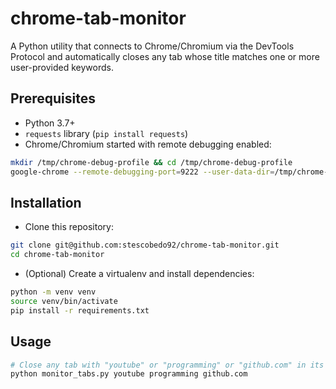 # chrome-tab-monitor

A Python utility that connects to Chrome/Chromium via the DevTools Protocol and automatically closes any tab whose title matches one or more user-provided keywords.

## Prerequisites

- Python 3.7+
- `requests` library (`pip install requests`)
- Chrome/Chromium started with remote debugging enabled:
```bash
mkdir /tmp/chrome-debug-profile && cd /tmp/chrome-debug-profile
google-chrome --remote-debugging-port=9222 --user-data-dir=/tmp/chrome-debug-profile --disable-features=CloudPolicyInvalidation,OptimizationGuideModelFetcher --enable-logging --v=1
```

## Installation

- Clone this repository:
```bash
git clone git@github.com:stescobedo92/chrome-tab-monitor.git
cd chrome-tab-monitor
```
- (Optional) Create a virtualenv and install dependencies:
```bash
python -m venv venv
source venv/bin/activate
pip install -r requirements.txt
```

## Usage
```bash
# Close any tab with "youtube" or "programming" or "github.com" in its title:
python monitor_tabs.py youtube programming github.com
```